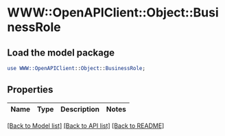 # WWW::OpenAPIClient::Object::BusinessRole

## Load the model package
```perl
use WWW::OpenAPIClient::Object::BusinessRole;
```

## Properties
Name | Type | Description | Notes
------------ | ------------- | ------------- | -------------

[[Back to Model list]](../README.md#documentation-for-models) [[Back to API list]](../README.md#documentation-for-api-endpoints) [[Back to README]](../README.md)


